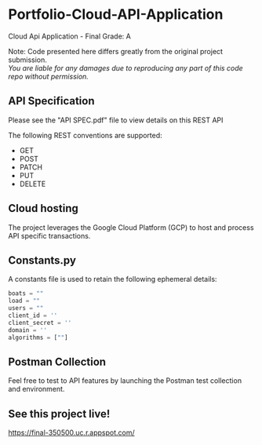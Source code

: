 # Portfolio-Cloud-API-Application
Cloud Api Application - Final Grade: A

Note: Code presented here differs greatly from the original project submission.  
*You are liable for any damages due to reproducing any part of this code repo without permission.*

## API Specification
Please see the "API SPEC.pdf" file to view details on this REST API

The following REST conventions are supported:
* GET
* POST
* PATCH
* PUT
* DELETE

## Cloud hosting
The project leverages the Google Cloud Platform (GCP) to host and process API specific transactions.

## Constants.py
A constants file is used to retain the following ephemeral details:
```python
boats = ""
load = ""
users = ""
client_id = ''
client_secret = ''
domain = ''
algorithms = [""]
```

## Postman Collection
Feel free to test to API features by launching the Postman test collection and environment.

## See this project live!
https://final-350500.uc.r.appspot.com/

